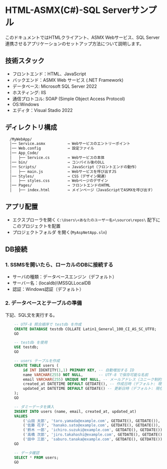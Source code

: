 # HTML-ASMX(C#)-SQL Serverサンプル
このドキュメントではHTMLクライアント、ASMX Webサービス、SQL Server連携させるアプリケーションのセットアップ方法について説明します。

## 技術スタック
- フロントエンド：HTML、JavaScript
- バックエンド：ASMX Web サービス (.NET Framework)
- データベース: Microsoft SQL Server 2022
- ホスティング: IIS
- 通信プロトコル: SOAP (Simple Object Access Protocol)
- OS:Windows
- エディタ：Visual Stadio 2022
  
## ディレクトリ構成
```txt
  /MyWebApp/
  │── Service.asmx          → Webサービスのエントリーポイント
  │── Web.config            → 設定ファイル
  │── App_Code/
  │   ├── Service.cs        → Webサービスの本体
  │── bin/                  → コンパイル後のDLL
  │── Scripts/              → JavaScript（フロントエンドの動作）
  │   ├── main.js           → Webサービスを呼び出すJS
  │── Styles/               → CSS（デザイン関連）
  │   ├── styles.css        → Webページのデザイン
  │── Pages/                → フロントエンドのHTML
  │   ├── index.html        → メインページ（JavaScriptでASMXを呼び出す）
```

## アプリ配置
- エクスプローラを開く `C:\Users\<あなたのユーザー名>\source\repos\` 配下にこのプロジェクトを配置
- プロジェクトフォルダ を開く(`MyAspNetApp.sln`)

## DB接続
### 1. SSMSを開いたら、ローカルのDBに接続する
  - サーバの種類：データベースエンジン（デフォルト）
  - サーバー名：(localdb)\MSSQLLocalDB
  - 認証：Windows認証（デフォルト）

### 2. データベースとテーブルの準備
  下記、SQL文を実行する。

```sql
    -- UTF-8 照合順序で testdb を作成
    CREATE DATABASE testdb COLLATE Latin1_General_100_CI_AS_SC_UTF8;
    GO

    -- testdb を使用
    USE testdb;
    GO

    -- users テーブルを作成
    CREATE TABLE users (
        id INT IDENTITY(1,1) PRIMARY KEY, -- 自動増加する ID
        name VARCHAR(255) NOT NULL,       -- UTF-8 で保存可能な名前
        email VARCHAR(255) UNIQUE NOT NULL, -- メールアドレス（ユニーク制約）
        created_at DATETIME DEFAULT GETDATE(), -- 作成日時（デフォルト: 現在時刻）
        updated_at DATETIME DEFAULT GETDATE() -- 更新日時（デフォルト: 現在時刻）
    );
    GO

    -- ダミーデータを挿入
    INSERT INTO users (name, email, created_at, updated_at)
    VALUES
        ('山田 太郎', 'taro.yamada@example.com', GETDATE(), GETDATE()),
        ('佐藤 花子', 'hanako.sato@example.com', GETDATE(), GETDATE()),
        ('鈴木 一郎', 'ichiro.suzuki@example.com', GETDATE(), GETDATE()),
        ('高橋 次郎', 'jiro.takahashi@example.com', GETDATE(), GETDATE()),
        ('田中 三郎', 'saburo.tanaka@example.com', GETDATE(), GETDATE());
    GO

    -- データ確認
    SELECT * FROM users;
    GO

 ```